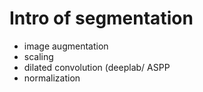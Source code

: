 # Intro of segmentation
- image augmentation
- scaling
- dilated convolution (deeplab/ ASPP
- normalization


